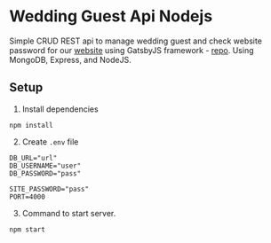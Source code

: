 # Wedding Guest Api Nodejs

Simple CRUD REST api to manage wedding guest and check website password for our [website](https://jujubaewedding.com) using GatsbyJS framework - [repo](https://github.com/mendoj0905/juju-wedding-website). Using MongoDB, Express, and NodeJS. 

## Setup

1. Install dependencies
```
npm install
```

2. Create `.env` file
```
DB_URL="url"
DB_USERNAME="user"
DB_PASSWORD="pass"

SITE_PASSWORD="pass"
PORT=4000
```

3. Command to start server.
```
npm start
```